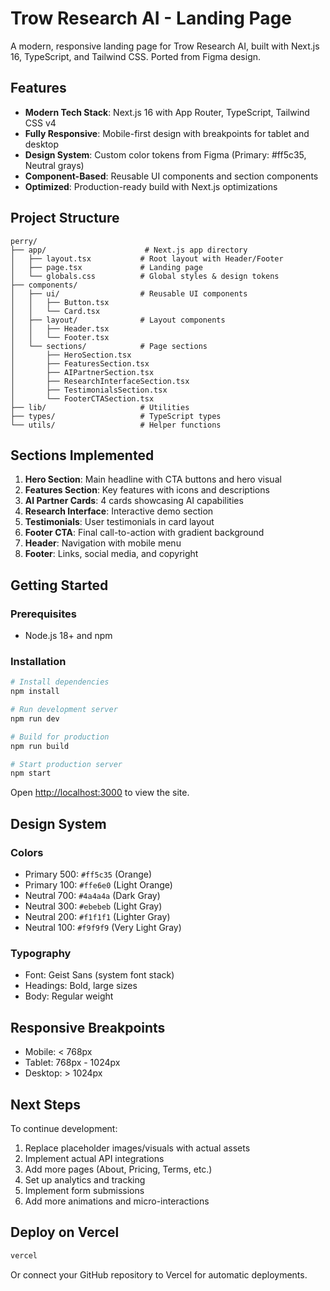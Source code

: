 # Trow Research AI - Landing Page

A modern, responsive landing page for Trow Research AI, built with Next.js 16, TypeScript, and Tailwind CSS. Ported from Figma design.

## Features

- **Modern Tech Stack**: Next.js 16 with App Router, TypeScript, Tailwind CSS v4
- **Fully Responsive**: Mobile-first design with breakpoints for tablet and desktop
- **Design System**: Custom color tokens from Figma (Primary: #ff5c35, Neutral grays)
- **Component-Based**: Reusable UI components and section components
- **Optimized**: Production-ready build with Next.js optimizations

## Project Structure

```
perry/
├── app/                      # Next.js app directory
│   ├── layout.tsx           # Root layout with Header/Footer
│   ├── page.tsx             # Landing page
│   └── globals.css          # Global styles & design tokens
├── components/
│   ├── ui/                  # Reusable UI components
│   │   ├── Button.tsx
│   │   └── Card.tsx
│   ├── layout/              # Layout components
│   │   ├── Header.tsx
│   │   └── Footer.tsx
│   └── sections/            # Page sections
│       ├── HeroSection.tsx
│       ├── FeaturesSection.tsx
│       ├── AIPartnerSection.tsx
│       ├── ResearchInterfaceSection.tsx
│       ├── TestimonialsSection.tsx
│       └── FooterCTASection.tsx
├── lib/                     # Utilities
├── types/                   # TypeScript types
└── utils/                   # Helper functions
```

## Sections Implemented

1. **Hero Section**: Main headline with CTA buttons and hero visual
2. **Features Section**: Key features with icons and descriptions
3. **AI Partner Cards**: 4 cards showcasing AI capabilities
4. **Research Interface**: Interactive demo section
5. **Testimonials**: User testimonials in card layout
6. **Footer CTA**: Final call-to-action with gradient background
7. **Header**: Navigation with mobile menu
8. **Footer**: Links, social media, and copyright

## Getting Started

### Prerequisites

- Node.js 18+ and npm

### Installation

```bash
# Install dependencies
npm install

# Run development server
npm run dev

# Build for production
npm run build

# Start production server
npm start
```

Open [http://localhost:3000](http://localhost:3000) to view the site.

## Design System

### Colors
- Primary 500: `#ff5c35` (Orange)
- Primary 100: `#ffe6e0` (Light Orange)
- Neutral 700: `#4a4a4a` (Dark Gray)
- Neutral 300: `#ebebeb` (Light Gray)
- Neutral 200: `#f1f1f1` (Lighter Gray)
- Neutral 100: `#f9f9f9` (Very Light Gray)

### Typography
- Font: Geist Sans (system font stack)
- Headings: Bold, large sizes
- Body: Regular weight

## Responsive Breakpoints

- Mobile: < 768px
- Tablet: 768px - 1024px
- Desktop: > 1024px

## Next Steps

To continue development:

1. Replace placeholder images/visuals with actual assets
2. Implement actual API integrations
3. Add more pages (About, Pricing, Terms, etc.)
4. Set up analytics and tracking
5. Implement form submissions
6. Add more animations and micro-interactions

## Deploy on Vercel

```bash
vercel
```

Or connect your GitHub repository to Vercel for automatic deployments.
